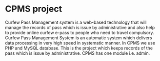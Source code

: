 # CPMS project


Curfew Pass Management system is a web-based technology that will manage the records of pass which is issue by administrative and also help to provide online curfew e-pass to people who need to travel compulsory. Curfew Pass Management 
System is an automatic system which delivers data processing in very high speed in systematic manner.
In CPMS we use PHP and MySQL database. This is the project which keeps records of the pass which is issue by administrative. CPMS has one module i.e. admin.
